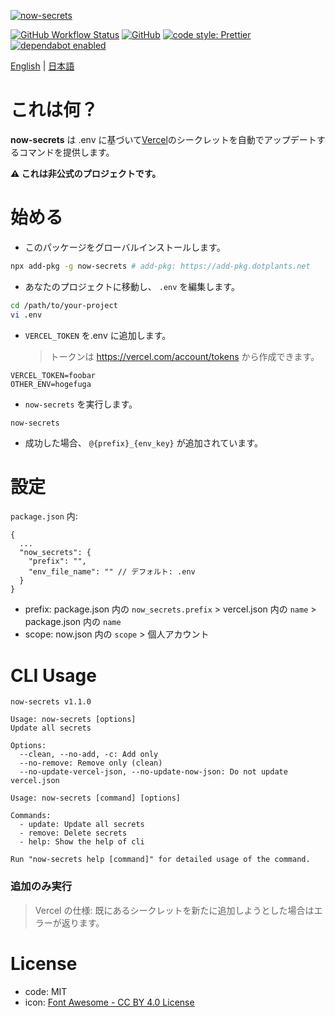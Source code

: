 [![now-secrets](https://i.imgur.com/vBAkYuW.png)](https://npm.im/now-secrets)

[![GitHub Workflow Status](https://img.shields.io/github/workflow/status/dotplants/now-secrets/Node%20CI?style=for-the-badge)](https://github.com/dotplants/now-secrets/actions)
[![GitHub](https://img.shields.io/github/license/dotplants/now-secrets?style=for-the-badge)](#license)
[![code style: Prettier](https://img.shields.io/badge/code_style-prettier-ff69b4.svg?style=for-the-badge&logo=prettier)](https://prettier.io/)
[![dependabot enabled](https://img.shields.io/badge/dependabot-enabled-0366D6.svg?style=for-the-badge&logo=dependabot)](https://github.com/dotplants/now-secrets/pulls?utf8=%E2%9C%93&q=is%3Apr+label%3Adependencies+)

[English](https://github.com/dotplants/now-secrets/blob/master/README.md) | [日本語](https://github.com/dotplants/now-secrets/blob/master/docs/README.ja.md)

# これは何？

**now-secrets** は .env に基づいて[Vercel](https://vercel.com)のシークレットを自動でアップデートするコマンドを提供します。

**⚠ これは非公式のプロジェクトです。**

# 始める

- このパッケージをグローバルインストールします。

```bash
npx add-pkg -g now-secrets # add-pkg: https://add-pkg.dotplants.net
```

- あなたのプロジェクトに移動し、 `.env` を編集します。

```bash
cd /path/to/your-project
vi .env
```

- `VERCEL_TOKEN` を.env に追加します。
  > トークンは https://vercel.com/account/tokens から作成できます。

```
VERCEL_TOKEN=foobar
OTHER_ENV=hogefuga
```

- `now-secrets` を実行します。

```
now-secrets
```

- 成功した場合、 `@{prefix}_{env_key}` が追加されています。

# 設定

`package.json` 内:

```
{
  ...
  "now_secrets": {
    "prefix": "",
    "env_file_name": "" // デフォルト: .env
  }
}
```

- prefix: package.json 内の `now_secrets.prefix` > vercel.json 内の `name` > package.json 内の `name`
- scope: now.json 内の `scope` > 個人アカウント

# CLI Usage

```
now-secrets v1.1.0

Usage: now-secrets [options]
Update all secrets

Options:
  --clean, --no-add, -c: Add only
  --no-remove: Remove only (clean)
  --no-update-vercel-json, --no-update-now-json: Do not update vercel.json

Usage: now-secrets [command] [options]

Commands:
  - update: Update all secrets
  - remove: Delete secrets
  - help: Show the help of cli

Run "now-secrets help [command]" for detailed usage of the command.
```

### 追加のみ実行

> Vercel の仕様: 既にあるシークレットを新たに追加しようとした場合はエラーが返ります。

# License

- code: MIT
- icon: [Font Awesome - CC BY 4.0 License](https://fontawesome.com/license/free)
